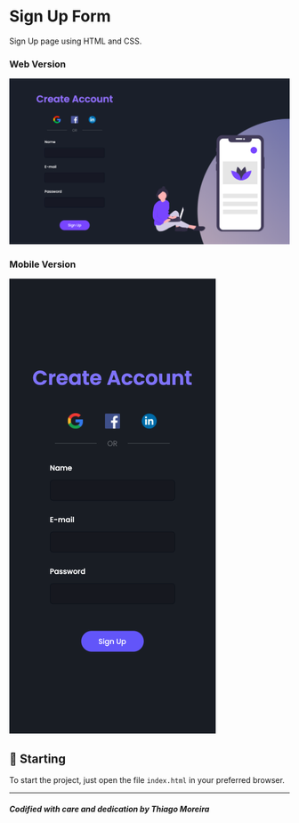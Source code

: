 # Sign Up Form

Sign Up page using HTML and CSS.<br />

### Web Version
<img src="assets/final.png" alt="Web Version"/>

### Mobile Version
<img src="assets/final-mobile.png" alt="Mobile Version"/>

## 🚀 Starting

To start the project, just open the file `index.html` in your preferred browser.

---
#####  Codified with care and dedication by Thiago Moreira 

